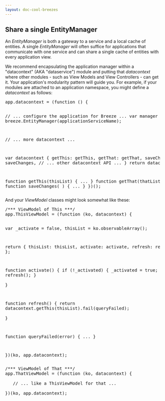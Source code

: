 ```yaml
---
layout: doc-cool-breezes
---
```

<h2>
	<a name="SingleManagerApp"></a>Share a single EntityManager</h2>
<p>An <em>EntityManager </em>is both a gateway to a service and a local cache of entities. A single <em>EntityManager</em> will often suffice for applications that communicate with one service and can share a single cache of entities with every application view.</p>
<p><a name="EncapsulateInDatacontext"></a>We recommend encapsulating the application manager within a &quot;datacontext&quot; (AKA &quot;dataservice&quot;) module and putting that <em>datacontext </em>where other modules - such as View Models and View Controllers - can get it. Your application&#39;s modularity pattern will guide you. For example, if your modules are attached to an application namespace, you might define a <em>datacontext </em>as follows:</p>
<pre class="brush:jscript;">
app.datacontext = (function () {

   // ... configure the application for Breeze ...
   var manager = new breeze.EntityManager(applicationServiceName);

   // ... more datacontext ...

   var datacontext {
       getThis: getThis,
       getThat: getThat,
       saveChanges: saveChanges,
       // ... other datacontext API ...
   }
   return datacontext;

   function getThis(thisList) { ... }
   function getThat(thatList) { ... }
   function saveChanges( ) { ... }
})();</pre>
<p>And your <em>ViewModel </em>classes might look somewhat like these:</p>
<pre class="brush:jscript;">
/*** ViewModel of This ***/
app.ThisViewModel = (function (ko, datacontext) {

   var _activate = false,
       thisList = ko.observableArray();

   return {
       thisList: thisList,
       activate: activate,
       refresh: refresh
   };

   function activate() {
      if (!_activated) {
          _activated = true;
          refresh();
      }   
   }

   function refresh() {
      return datacontext.getThis(thisList).fail(queryFailed);   
   }

   function queryFailed(error) { ... }

})(ko, app.datacontext);</pre>
<pre class="brush:jscript;">
/*** ViewModel of That ***/
app.ThatViewModel = (function (ko, datacontext) {

   // ... like a ThisViewModel for that ...

})(ko, app.datacontext);</pre>
